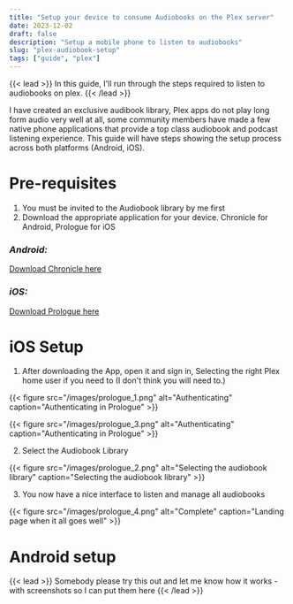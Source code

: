 ```yaml
---
title: "Setup your device to consume Audiobooks on the Plex server"
date: 2023-12-02
draft: false
description: "Setup a mobile phone to listen to audiobooks"
slug: "plex-audiobook-setup"
tags: ["guide", "plex"]
---
```


{{< lead >}}
In this guide, I'll run through the steps required to listen to audiobooks on plex.
{{< /lead >}}

I have created an exclusive audibook library, Plex apps do not play long form audio very well at all, some community members have made a few native phone applications that provide a top class audiobook and podcast listening experience. This guide will have steps showing the setup process across both platforms (Android, iOS).

# Pre-requisites

1. You must be invited to the Audiobook library by me first
2. Download the appropriate application for your device. Chronicle for Android, Prologue for iOS

### _Android:_
[Download Chronicle here <i class="fas fa-external-link-alt"></i>](https://play.google.com/store/apps/details?id=io.github.mattpvaughn.chronicle&hl=en_GB)


### _iOS:_
[Download Prologue here <i class="fas fa-external-link-alt"></i>](https://apps.apple.com/us/app/prologue/id1459223267)


# iOS Setup

1. After downloading the App, open it and sign in, Selecting the right Plex home user if you need to (I don't think you will need to.)

{{< figure
    src="/images/prologue_1.png"
    alt="Authenticating"
    caption="Authenticating in Prologue"
    >}}

{{< figure
    src="/images/prologue_3.png"
    alt="Authenticating"
    caption="Authenticating in Prologue"
    >}}

2. Select the Audiobook Library 

{{< figure
    src="/images/prologue_2.png"
    alt="Selecting the audiobook library"
    caption="Selecting the audiobook library"
    >}}

3. You now have a nice interface to listen and manage all audiobooks

{{< figure
    src="/images/prologue_4.png"
    alt="Complete"
    caption="Landing page when it all goes well"
    >}}

# Android setup

{{< lead >}}
Somebody please try this out and let me know how it works - with screenshots so I can put them here
{{< /lead >}}